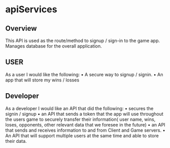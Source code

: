 # apiServices
## Overview
This API is used as the route/method to signup / sign-in to the game app. Manages database for the overall application. 
## USER
As a user I would like the following:
    • A secure way to signup / signin.
    • An app that will store my wins / losses
## Developer
As a developer I would like an API that did the following:
    • secures the signin / signup
    • an API that sends a token that the app will use throughout the users game to securely transfer their information( user name, wins, loses, opponents, other relevant data that we foresee in the future) 
    • an API that sends and receives information to and from Client and Game servers.
    • An API that will support multiple users at the same time and able to store their data.